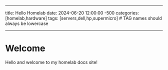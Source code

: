 - - -
title: Hello Homelab
date: 2024-06-20 12:00:00 -500
categories: [homelab,hardware]
tags: [servers,dell,hp,supermicro] # TAG names should always be lowercase
- - -

# Welcome

Hello and welcome to my homelab docs site!
